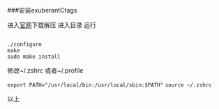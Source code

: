 ###安装exuberantCtags

进入[官网](http://ctags.sourceforge.net/)下载解压
进入目录
运行 
```shell

./configure
make
sudo make install

```
修改~/.zshrc 或者~/.profile

`export PATH="/usr/local/bin:/usr/local/sbin:$PATH"`
`source ~/.zshrc`

以上

